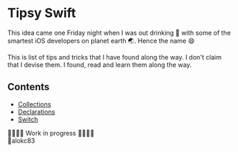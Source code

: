 # Tipsy Swift
This idea came one Friday night when I was out drinking :beers: with some of the smartest iOS developers on planet earth :earth_asia:. Hence the name :smile: 

This is list of tips and tricks that I have found along the way. I don't claim that I devise them. I found, read and learn them along the way. 

## Contents
* [Collections](../collection/README.md) <br>
* [Declarations](../declaration/README.md)<br>
* [Switch](../switch/README.md) <br>

🚧🚧🚧🚧 Work in progress 🚧🚧🚧🚧<br>
👷‍alokc83
